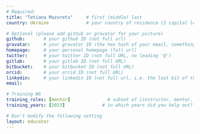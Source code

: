 ```yaml
---
# Required:
title: "Tetiana Mazurets"     # first (middle) last
country: Ukraine              # your country of residence (2 capital letters, e.g. US, GB, DE)

# Optional (please add github or gravatar for your picture)
github:       # your github ID (not full url)
gravatar:     # your gravatar ID (the hex hash of your email, something like 123ef...123)
homepage:     # your personal homepage (full url)
twitter:      # your twitter ID (not full URL, no leading '@')
gitlab:       # your gitlab ID (not full URL)
bitbucket:    # your bitbucket ID (not full URL)
orcid:        # your orcid ID (not full URL)
linkedin:     # your linkedin ID (not full url, i.e. the last bit of the url to your profile)
email:

# Training WG
training_roles: [mentor]              # subset of [instructor, mentor, facilitator, author], can stay empty ([])
training_years: [2023]              # in which years did you help out? (e.g. [2020, 2019])

# Don't modify the following setting
layout: educator
---
```


<!-- Optional: Write something about yourself below this comment. Markdown styling is supported. -->
